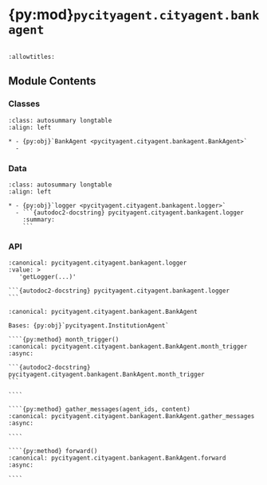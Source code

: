 # {py:mod}`pycityagent.cityagent.bankagent`

```{py:module} pycityagent.cityagent.bankagent
```

```{autodoc2-docstring} pycityagent.cityagent.bankagent
:allowtitles:
```

## Module Contents

### Classes

````{list-table}
:class: autosummary longtable
:align: left

* - {py:obj}`BankAgent <pycityagent.cityagent.bankagent.BankAgent>`
  -
````

### Data

````{list-table}
:class: autosummary longtable
:align: left

* - {py:obj}`logger <pycityagent.cityagent.bankagent.logger>`
  - ```{autodoc2-docstring} pycityagent.cityagent.bankagent.logger
    :summary:
    ```
````

### API

````{py:data} logger
:canonical: pycityagent.cityagent.bankagent.logger
:value: >
   'getLogger(...)'

```{autodoc2-docstring} pycityagent.cityagent.bankagent.logger
```

````

`````{py:class} BankAgent(name: str, llm_client: typing.Optional[pycityagent.llm.llm.LLM] = None, simulator: typing.Optional[pycityagent.Simulator] = None, memory: typing.Optional[pycityagent.memory.Memory] = None, economy_client: typing.Optional[pycityagent.economy.EconomyClient] = None, messager: typing.Optional[pycityagent.message.Messager] = None, avro_file: typing.Optional[dict] = None)
:canonical: pycityagent.cityagent.bankagent.BankAgent

Bases: {py:obj}`pycityagent.InstitutionAgent`

````{py:method} month_trigger()
:canonical: pycityagent.cityagent.bankagent.BankAgent.month_trigger
:async:

```{autodoc2-docstring} pycityagent.cityagent.bankagent.BankAgent.month_trigger
```

````

````{py:method} gather_messages(agent_ids, content)
:canonical: pycityagent.cityagent.bankagent.BankAgent.gather_messages
:async:

````

````{py:method} forward()
:canonical: pycityagent.cityagent.bankagent.BankAgent.forward
:async:

````

`````
